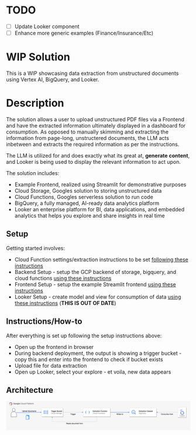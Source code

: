 # TODO

- [ ] Update Looker component
- [ ] Enhance more generic examples (Finance/Insurance/Etc)

# WIP Solution

This is a WIP showcasing data extraction from unstructured documents using Vertex AI, BigQuery, and Looker.

# Description

The solution allows a user to upload unstructured PDF files via a Frontend and have the extracted information ultimately displayed in a dashboard for consumption. As opposed to manually skimming and extracting the information from page-long, unstructered documents, the LLM acts inbetween and extracts the required information as per the instructions.

The LLM is utilized for and does exactly what its great at, **generate content**, and Looker is being used to display the relevant information to act upon.

The solution includes:

- Example Frontend, realized using Streamlit for demonstrative purposes
- Cloud Storage, Googles solution to storing unstructured data
- Cloud Functions, Googles serverless solution to run code
- BigQuery, a fully managed, AI-ready data analytics platform
- Looker an enterprise platform for BI, data applications, and embedded analytics that helps you explore and share insights in real time

## Setup

Getting started involves:

- Cloud Function settings/extraction instructions to be set [following these instructions](./wip-cloud-function/README.md)
- Backend Setup - setup the GCP backend of storage, bigquery, and cloud functions [using these instructions](./wip-backend/README.md)
- Frontend Setup - setup the example Streamlit frontend [using these instructions](./wip-frontend/README.md)
- Looker Setup - create model and view for consumption of data [using these instructions](./wip-looker/README.md) (**THIS IS OUT OF DATE**)

## Instructions/How-to

After everything is set up following the setup instructions above:

- Open up the frontend in browser
- During backend deployment, the output is showing a trigger bucket - copy this and enter into the frontend to check if bucket exists
- Upload file for data extraction
- Open up Looker, select your explore - et voila, new data appears

## Architecture

![Architecture](./static/wip-solution.png)
